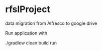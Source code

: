# rfslProject
data migration from Alfresco to google drive 


Run application with 

./gradlew clean build run